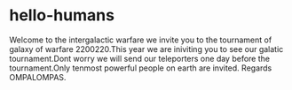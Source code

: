 # hello-humans
Welcome to the intergalactic warfare we invite you to the tournament of galaxy of warfare 2200220.This year we are iniviting you to
see our galatic tournament.Dont worry we will send our teleporters one day before the tournament.Only tenmost powerful people on
earth are invited.
Regards OMPALOMPAS.
